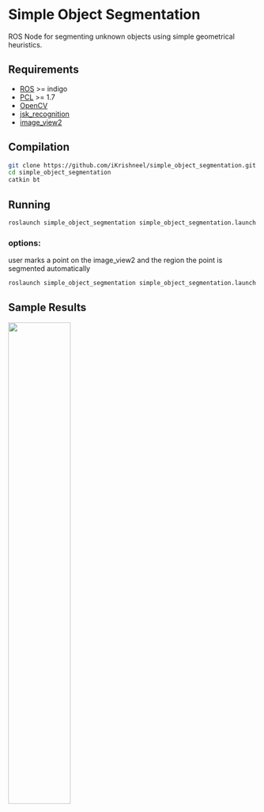 # Simple Object Segmentation
ROS Node for segmenting unknown objects using simple geometrical heuristics. 

## Requirements
- [ROS](http://wiki.ros.org/indigo) >= indigo
- [PCL](https://github.com/PointCloudLibrary/pcl) >= 1.7
- [OpenCV](https://github.com/opencv/opencv)
- [jsk_recognition](https://github.com/jsk-ros-pkg/jsk_recognition)
- [image_view2](https://github.com/jsk-ros-pkg/jsk_common)

## Compilation

```bash
git clone https://github.com/iKrishneel/simple_object_segmentation.git
cd simple_object_segmentation
catkin bt
```

## Running
```bash
roslaunch simple_object_segmentation simple_object_segmentation.launch
```
### options:
user marks a point on the image_view2 and the region the point is segmented automatically
```bash
roslaunch simple_object_segmentation simple_object_segmentation.launch user_point:= true
```


## Sample Results
<img src="data/network.png" height="50%" />